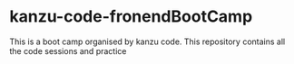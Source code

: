 # kanzu-code-fronendBootCamp
This is a boot camp organised by kanzu code. This repository contains all the code sessions and practice
